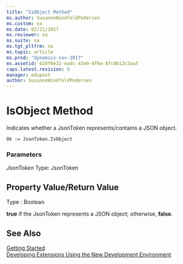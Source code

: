 ```yaml
---
title: "IsObject Method"
ms.author: SusanneWindfeldPedersen
ms.custom: na
ms.date: 02/21/2017
ms.reviewer: na
ms.suite: na
ms.tgt_pltfrm: na
ms.topic: article
ms.prod: "dynamics-nav-2017"
ms.assetid: 620f0e32-eadc-43e9-8f6e-8fc0b12c3aaf
caps.latest.revision: 9
manager: edupont
author: SusanneWindfeldPedersen
---
```


# IsObject Method

Indicates whether a JsonToken represents/contains a JSON object.

```
Ok := JsonToken.IsObject
```

### Parameters
*JsonToken*
Type: JsonToken

## Property Value/Return Value
Type : Boolean

**true** if the JsonToken represents a JSON object; otherwise, **false**.

## See Also
[Getting Started](newdev-get-started.md)  
[Developing Extensions Using the New Development Environment](newdev-dev-overview.md)
